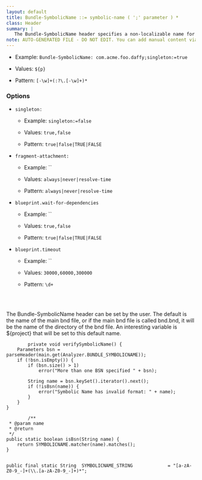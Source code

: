 ```yaml
---
layout: default
title: Bundle-SymbolicName ::= symbolic-name ( ';' parameter ) *
class: Header
summary: |
   The Bundle-SymbolicName header specifies a non-localizable name for this bundle. The bundle symbolic name together with a version must identify a unique bundle though it can be installed multiple times in a framework. The bundle symbolic name should be based on the reverse domain name convention, s
note: AUTO-GENERATED FILE - DO NOT EDIT. You can add manual content via same filename in ext folder. 
---
```


- Example: `Bundle-SymbolicName: com.acme.foo.daffy;singleton:=true`

- Values: `${p}`

- Pattern: `[-\w]+(:?\.[-\w]+)*`

### Options ###

- `singleton:`
  - Example: `singleton:=false`

  - Values: `true,false`

  - Pattern: `true|false|TRUE|FALSE`


- `fragment-attachment:`
  - Example: ``

  - Values: `always|never|resolve-time`

  - Pattern: `always|never|resolve-time`


- `blueprint.wait-for-dependencies`
  - Example: ``

  - Values: `true,false`

  - Pattern: `true|false|TRUE|FALSE`


- `blueprint.timeout`
  - Example: ``

  - Values: `30000,60000,300000`

  - Pattern: `\d+`

<!-- Manual content from: ext/bundle_symbolicname.md --><br /><br />
	
The Bundle-SymbolicName header can be set by the user. The default is the name of the main bnd file, or if the main bnd file is called bnd.bnd, it will be the name of the directory of the bnd file. An interesting variable is ${project} that will be set to this default name.


			private void verifySymbolicName() {
		Parameters bsn = parseHeader(main.get(Analyzer.BUNDLE_SYMBOLICNAME));
		if (!bsn.isEmpty()) {
			if (bsn.size() > 1)
				error("More than one BSN specified " + bsn);

			String name = bsn.keySet().iterator().next();
			if (!isBsn(name)) {
				error("Symbolic Name has invalid format: " + name);
			}
		}
	}
		
			/**
	 * @param name
	 * @return
	 */
	public static boolean isBsn(String name) {
		return SYMBOLICNAME.matcher(name).matches();
	}

		
	public final static String	SYMBOLICNAME_STRING				= "[a-zA-Z0-9_-]+(\\.[a-zA-Z0-9_-]+)*";
		
